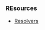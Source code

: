 ### REsources

-   [Resolvers](https://www.apollographql.com/docs/apollo-server/data/resolvers/#resolver-chains)
